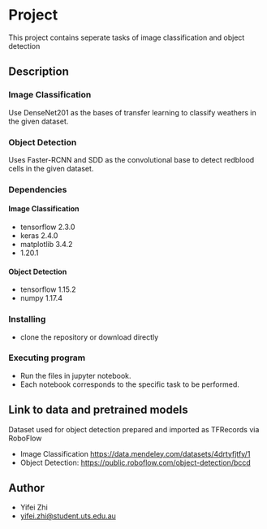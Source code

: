 # Project
This project contains seperate tasks of image classification and object detection

## Description
### Image Classification
Use DenseNet201 as the bases of transfer learning to classify weathers in the given dataset. 

### Object Detection
Uses Faster-RCNN and SDD as the convolutional base to detect redblood cells in the given dataset.

### Dependencies
#### Image Classification
* tensorflow 2.3.0
* keras 2.4.0
* matplotlib 3.4.2
* 1.20.1

#### Object Detection
* tensorflow 1.15.2
* numpy 1.17.4

### Installing
* clone the repository or download directly

### Executing program
* Run the files in jupyter notebook.
* Each notebook corresponds to the specific task to be performed.

## Link to data and pretrained models
Dataset used for object detection prepared and imported as TFRecords via RoboFlow
* Image Classification https://data.mendeley.com/datasets/4drtyfjtfy/1
* Object Detection: https://public.roboflow.com/object-detection/bccd

## Author
* Yifei Zhi
* yifei.zhi@student.uts.edu.au
